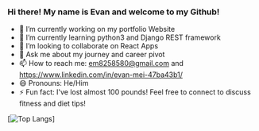 ### Hi there! My name is Evan and welcome to my Github! 


- 🔭 I’m currently working on my portfolio Website
- 🌱 I’m currently learning python3 and Django REST framework
- 👯 I’m looking to collaborate on React Apps
- 💬 Ask me about my journey and career pivot
- 📫 How to reach me: em8258580@gmail.com and https://www.linkedin.com/in/evan-mei-47ba43b1/
- 😄 Pronouns: He/Him
- ⚡ Fun fact: I've lost almost 100 pounds! Feel free to connect to discuss fitness and diet tips!

[![Top Langs](https://github-readme-stats.vercel.app/api/top-langs/?username=MediogreCoder)]
